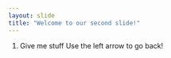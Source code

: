 ```yaml
---
layout: slide
title: "Welcome to our second slide!"
---
```

1. Give me stuff
Use the left arrow to go back!
